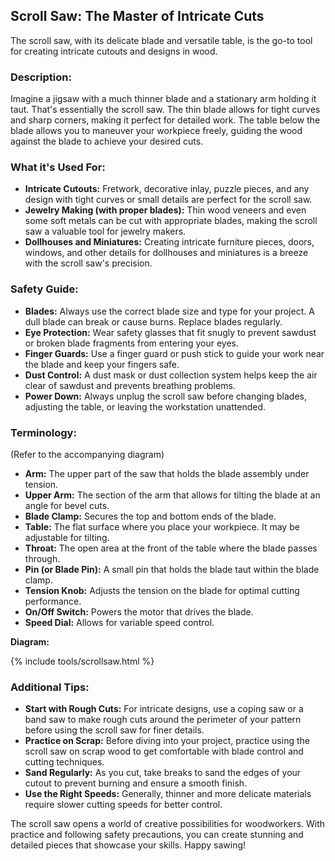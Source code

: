 ## Scroll Saw: The Master of Intricate Cuts

The scroll saw, with its delicate blade and versatile table, is the go-to tool for creating intricate cutouts and designs in wood. 

### Description:

Imagine a jigsaw with a much thinner blade and a stationary arm holding it taut. That's essentially the scroll saw. The thin blade allows for tight curves and sharp corners, making it perfect for detailed work. The table below the blade allows you to maneuver your workpiece freely, guiding the wood against the blade to achieve your desired cuts. 

### What it's Used For:

* **Intricate Cutouts:**  Fretwork, decorative inlay, puzzle pieces, and any design with tight curves or small details are perfect for the scroll saw.
* **Jewelry Making (with proper blades):**  Thin wood veneers and even some soft metals can be cut with appropriate blades, making the scroll saw a valuable tool for jewelry makers.
* **Dollhouses and Miniatures:**  Creating intricate furniture pieces, doors, windows, and other details for dollhouses and miniatures is a breeze with the scroll saw's precision.

### Safety Guide:

* **Blades:**  Always use the correct blade size and type for your project. A dull blade can break or cause burns. Replace blades regularly.
* **Eye Protection:**  Wear safety glasses that fit snugly to prevent sawdust or broken blade fragments from entering your eyes.
* **Finger Guards:**  Use a finger guard or push stick to guide your work near the blade and keep your fingers safe. 
* **Dust Control:**  A dust mask or dust collection system helps keep the air clear of sawdust and prevents breathing problems. 
* **Power Down:**  Always unplug the scroll saw before changing blades, adjusting the table, or leaving the workstation unattended.

### Terminology:

(Refer to the accompanying diagram)

* **Arm:**  The upper part of the saw that holds the blade assembly under tension.
* **Upper Arm:**  The section of the arm that allows for tilting the blade at an angle for bevel cuts.
* **Blade Clamp:**  Secures the top and bottom ends of the blade.
* **Table:**  The flat surface where you place your workpiece. It may be adjustable for tilting.
* **Throat:**  The open area at the front of the table where the blade passes through.
* **Pin (or Blade Pin):**  A small pin that holds the blade taut within the blade clamp.
* **Tension Knob:**  Adjusts the tension on the blade for optimal cutting performance.
* **On/Off Switch:**  Powers the motor that drives the blade.
* **Speed Dial:**  Allows for variable speed control.

**Diagram:**


{% include tools/scrollsaw.html %}


### Additional Tips:

* **Start with Rough Cuts:**  For intricate designs, use a coping saw or a band saw to make rough cuts around the perimeter of your pattern before using the scroll saw for finer details. 
* **Practice on Scrap:**  Before diving into your project, practice using the scroll saw on scrap wood to get comfortable with blade control and cutting techniques.
* **Sand Regularly:**  As you cut, take breaks to sand the edges of your cutout to prevent burning and ensure a smooth finish.
* **Use the Right Speeds:**  Generally, thinner and more delicate materials require slower cutting speeds for better control.

The scroll saw opens a world of creative possibilities for woodworkers. With practice and following safety precautions, you can create stunning and detailed pieces that showcase your skills. Happy sawing!